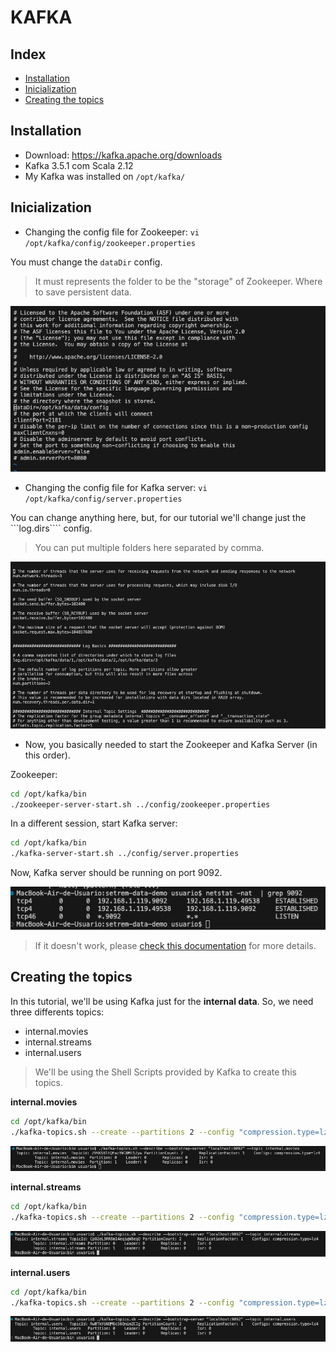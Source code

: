 # KAFKA

## Index
- [Installation](#installation)
- [Inicialization](#inicialization)
- [Creating the topics](#creating-the-topics)

## Installation
- Download: https://kafka.apache.org/downloads
- Kafka 3.5.1 com Scala 2.12
- My Kafka was installed on ```/opt/kafka/```

## Inicialization
- Changing the config file for Zookeeper: ```vi /opt/kafka/config/zookeeper.properties```

You must change the ```dataDir``` config.

> It must represents the folder to be the "storage" of Zookeeper. Where to save persistent data.

![config file for zookeeper](.docs/img/zoo_config.png)

- Changing the config file for Kafka server: ```vi /opt/kafka/config/server.properties```

You can change anything here, but, for our tutorial we'll change just the ```log.dirs```` config.

> You can put multiple folders here separated by comma.

![config file for kafka server](.docs/img/kafka_config.png)

- Now, you basically needed to start the Zookeeper and Kafka Server (in this order).

Zookeeper:
```sh
cd /opt/kafka/bin
./zookeeper-server-start.sh ../config/zookeeper.properties
```

In a different session, start Kafka server:
```sh
cd /opt/kafka/bin
./kafka-server-start.sh ../config/server.properties
```

Now, Kafka server should be running on port 9092.

![kafka running port](.docs/img/kafka-port.png)

> If it doesn't work, please [check this documentation](https://kafka.apache.org/quickstart) for more details.

## Creating the topics

In this tutorial, we'll be using Kafka just for the __internal data__. So, we need three differents topics:
- internal.movies
- internal.streams
- internal.users

> We'll be using the Shell Scripts provided by Kafka to create this topics.

__internal.movies__
```sh
cd /opt/kafka/bin
./kafka-topics.sh --create --partitions 2 --config "compression.type=lz4" --bootstrap-server "localhost:9092" --topic internal.movies
```

![created topic named internal.movies](.docs/img/topic_internal_movies.png)

__internal.streams__
```sh
cd /opt/kafka/bin
./kafka-topics.sh --create --partitions 2 --config "compression.type=lz4" --bootstrap-server "localhost:9092" --topic internal.streams
```

![created topic named internal.streams](.docs/img/topic_internal_streams.png)

__internal.users__
```sh
cd /opt/kafka/bin
./kafka-topics.sh --create --partitions 2 --config "compression.type=lz4" --bootstrap-server "localhost:9092" --topic internal.users
```

![created topic named internal.users](.docs/img/topic_internal_users.png)
